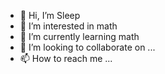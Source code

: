 - 👋 Hi, I’m Sleep
- 👀 I’m interested in math
- 🌱 I’m currently learning math
- 💞️ I’m looking to collaborate on ...
- 📫 How to reach me ...

<!---
Sleepland/Sleepland is a ✨ special ✨ repository because its `README.md` (this file) appears on your GitHub profile.
You can click the Preview link to take a look at your changes.
--->

